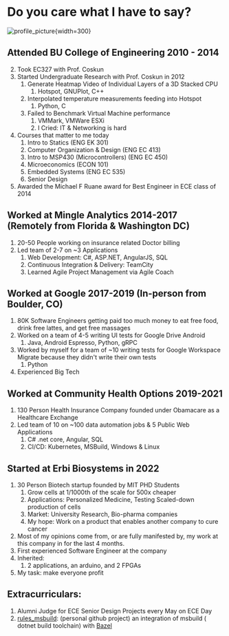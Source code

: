# Do you care what I have to say?

![profile_picture](./silly_car.jpeg){width=300}
## Attended BU College of Engineering 2010 - 2014
2. Took EC327 with Prof. Coskun
3. Started Undergraduate Research with Prof. Coskun in 2012
    1. Generate Heatmap Video of Individual Layers of a 3D Stacked CPU
        1. Hotspot, GNUPlot, C++
    2. Interpolated temperature measurements feeding into Hotspot
        1. Python, C
    3. Failed to Benchmark Virtual Machine performance
        1. VMMark, VMWare ESXi
        2. I Cried: IT & Networking is hard
4. Courses that matter to me today
    1. Intro to Statics (ENG EK 301)
    2. Computer Organization & Design (ENG EC 413)
    3. Intro to MSP430 (Microcontrollers) (ENG EC 450)
    4. Microeconomics (ECON 101)
    5. Embedded Systems (ENG EC 535)
    6. Senior Design
5. Awarded the Michael F Ruane award for Best Engineer in ECE class of 2014
## Worked at Mingle Analytics 2014-2017 (Remotely from Florida & Washington DC)
1. 20-50 People working on insurance related Doctor billing
2. Led team of 2-7 on ~3 Applications
    1. Web Development: C#, ASP.NET, AngularJS, SQL
    2. Continuous Integration & Delivery: TeamCity
    3. Learned Agile Project Management via Agile Coach
## Worked at Google 2017-2019 (In-person from Boulder, CO)
1. 80K Software Engineers getting paid too much money to eat free food, drink free lattes, and get free massages
2. Worked on a team of 4-5 writing UI tests for Google Drive Android
    1. Java, Android Espresso, Python, gRPC
3. Worked by myself for a team of ~10 writing tests for Google Workspace Migrate because they didn't write their own
   tests
    1. Python
4. Experienced Big Tech
## Worked at Community Health Options 2019-2021
1. 130 Person Health Insurance Company founded under Obamacare as a Healthcare Exchange
2. Led team of 10 on ~100 data automation jobs & 5 Public Web Applications
    1. C# .net core, Angular, SQL
    2. CI/CD: Kubernetes, MSBuild, Windows & Linux
## Started at Erbi Biosystems in 2022
1. 30 Person Biotech startup founded by MIT PHD Students
    1. Grow cells at 1/1000th of the scale for 500x cheaper
    2. Applications: Personalized Medicine, Testing Scaled-down production of cells
    3. Market: University Research, Bio-pharma companies
    4. My hope: Work on a product that enables another company to cure cancer
2. Most of my opinions come from, or are fully manifested by, my work at this company in for the last 4 months.
3. First experienced Software Engineer at the company
4. Inherited:
    1. 2 applications, an arduino, and 2 FPGAs
5. My task: make everyone profit
## Extracurriculars:
1. Alumni Judge for ECE Senior Design Projects every May on ECE Day
2. [rules_msbuild](https://github.com/samhowes/rules_msbuild): (personal github project) an integration of msbuild (
   dotnet build toolchain) with [Bazel](https://bazel.build) 
